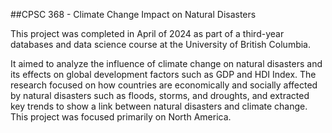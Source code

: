 ##CPSC 368 - Climate Change Impact on Natural Disasters

This project was completed in April of 2024 as part of a third-year databases and data science course at the University of British Columbia.

It aimed to analyze the infl uence of climate change on natural disasters and its eff ects on global development factors such as GDP and HDI Index. The research focused on how countries are economically and socially a ffected by natural disasters such as floods, storms, and droughts, and extracted key trends to show a link between natural disasters and climate change. This project was focused primarily on North America.
